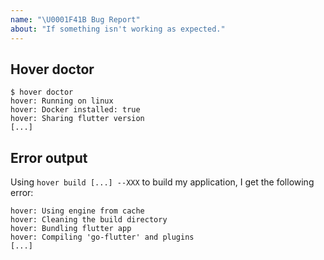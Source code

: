 ```yaml
---
name: "\U0001F41B Bug Report"
about: "If something isn't working as expected."
---
```


<!-- Thank you for trying go-flutter! -->

<!-- Before reporting an error: -->
<!-- Make sure you are using the latest version of hover `$ go get -u github.com/go-flutter-desktop/hover` -->
<!-- Make sure you are using the latest version of the beta channel : `$ flutter channel beta` -->

## Hover doctor

<!-- Please tell us information about the installed tooling. Run `hover doctor` in your project!-->

```
$ hover doctor
hover: Running on linux
hover: Docker installed: true
hover: Sharing flutter version
[...]
```

## Error output

<!-- Please share the output error with the associated hover command -->

Using `hover build [...] --XXX` to build my application, I get the following
error:

```log
hover: Using engine from cache
hover: Cleaning the build directory
hover: Bundling flutter app
hover: Compiling 'go-flutter' and plugins
[...]
```

<!--
     Please tell us exactly how to reproduce the problem you are running into.

     Please attach a small application (ideally just one main.dart file) that
     reproduces the problem. You could use https://gist.github.com/ for this.

     If the problem is with your application's rendering, then please attach
     a screenshot and explain what the problem is.
-->

